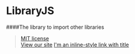LibraryJS
=========

####The library to import other libraries


>[MIT license](LICENSE "The MIT license")  
>[View our site]()
[I'm an inline-style link with title](https://www.google.com "Google's Homepage")
